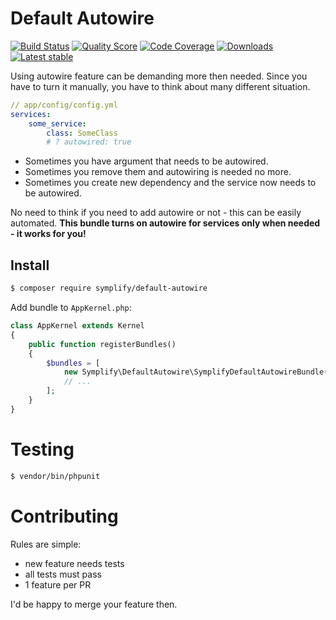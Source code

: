 # Default Autowire

[![Build Status](https://img.shields.io/travis/Symplify/DefaultAutowire.svg?style=flat-square)](https://travis-ci.org/Symplify/DefaultAutowire)
[![Quality Score](https://img.shields.io/scrutinizer/g/Symplify/DefaultAutowire.svg?style=flat-square)](https://scrutinizer-ci.com/g/Symplify/DefaultAutowire)
[![Code Coverage](https://img.shields.io/scrutinizer/coverage/g/Symplify/DefaultAutowire.svg?style=flat-square)](https://scrutinizer-ci.com/g/Symplify/DefaultAutowire)
[![Downloads](https://img.shields.io/packagist/dt/symplify/default-autowire.svg?style=flat-square)](https://packagist.org/packages/symplify/default-autowire)
[![Latest stable](https://img.shields.io/packagist/v/symplify/default-autowire.svg?style=flat-square)](https://packagist.org/packages/symplify/default-autowire)

Using autowire feature can be demanding more then needed. Since you have to turn it manually, you have to think about many different situation.

```yaml
// app/config/config.yml
services:
    some_service:
        class: SomeClass
        # ? autowired: true 
```

- Sometimes you have argument that needs to be autowired.
- Sometimes you remove them and autowiring is needed no more.
- Sometimes you create new dependency and the service now needs to be autowired.

No need to think if you need to add autowire or not - this can be easily automated.
**This bundle turns on autowire for services only when needed - it works for you!**


## Install

```bash
$ composer require symplify/default-autowire
```

Add bundle to `AppKernel.php`:

```php
class AppKernel extends Kernel
{
    public function registerBundles()
    {
        $bundles = [
            new Symplify\DefaultAutowire\SymplifyDefaultAutowireBundle(),
            // ...
        ];
    }
}
```


# Testing

```bash
$ vendor/bin/phpunit
```


# Contributing

Rules are simple:

- new feature needs tests
- all tests must pass
- 1 feature per PR

I'd be happy to merge your feature then.
